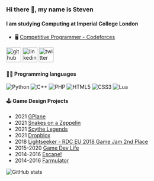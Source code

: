 ### Hi there 👋, my name is Steven
#### I am studying Computing at Imperial College London

- 🖥️ [Competitive Programmer - Codeforces](https://codeforces.com/profile/Basekill)


[<img src='https://cdn.jsdelivr.net/npm/simple-icons@3.0.1/icons/github.svg' alt='github' height='40'>](https://github.com/Basekill)  [<img src='https://cdn.jsdelivr.net/npm/simple-icons@3.0.1/icons/linkedin.svg' alt='linkedin' height='40'>](https://www.linkedin.com/in/stevenshinechen/)  [<img src='https://cdn.jsdelivr.net/npm/simple-icons@3.0.1/icons/twitter.svg' alt='twitter' height='40'>](https://twitter.com/BasekillRBX)  

#### 👨‍💻 Programming languages
![Python](https://img.shields.io/badge/python-3670A0?style=for-the-badge&logo=python&logoColor=ffdd54)
![C++](https://img.shields.io/badge/c++-%2300599C.svg?style=for-the-badge&logo=c%2B%2B&logoColor=white)
![PHP](https://img.shields.io/badge/php-%23777BB4.svg?style=for-the-badge&logo=php&logoColor=white)
![HTML5](https://img.shields.io/badge/html5-%23E34F26.svg?style=for-the-badge&logo=html5&logoColor=white)
![CSS3](https://img.shields.io/badge/css3-%231572B6.svg?style=for-the-badge&logo=css3&logoColor=white)
![Lua](https://img.shields.io/badge/lua-%232C2D72.svg?style=for-the-badge&logo=lua&logoColor=white)

#### 🕹️ Game Design Projects

- 2021 [GPlane](https://www.roblox.com/games/1025460213/GPlane)
- 2021 [Snakes on a Zeppelin](https://www.roblox.com/games/1852106071/Snakes-on-a-Zeppelin-BETA)
- 2021 [Scythe Legends](https://www.roblox.com/games/6336560734/Scythe-Legends)
- 2021 [Dropblox](https://www.roblox.com/games/5607233300/SUMMER-DropBlox-BETA)
- 2018 [Lightseeker - RDC EU 2018 Game Jam 2nd Place](https://www.roblox.com/games/2234176528/Lightseeker)
- 2015-2020 [Game Dev Life](https://www.roblox.com/games/864324882/Game-Dev-Life-Alpha)
- 2014-2016 [Escape!](https://www.roblox.com/games/151206652/Escape)
- 2014-2016 [Farmulator](https://www.roblox.com/games/306503935/Farmulator)


![GitHub stats](https://github-readme-stats.vercel.app/api?username=Basekill&show_icons=true)  

